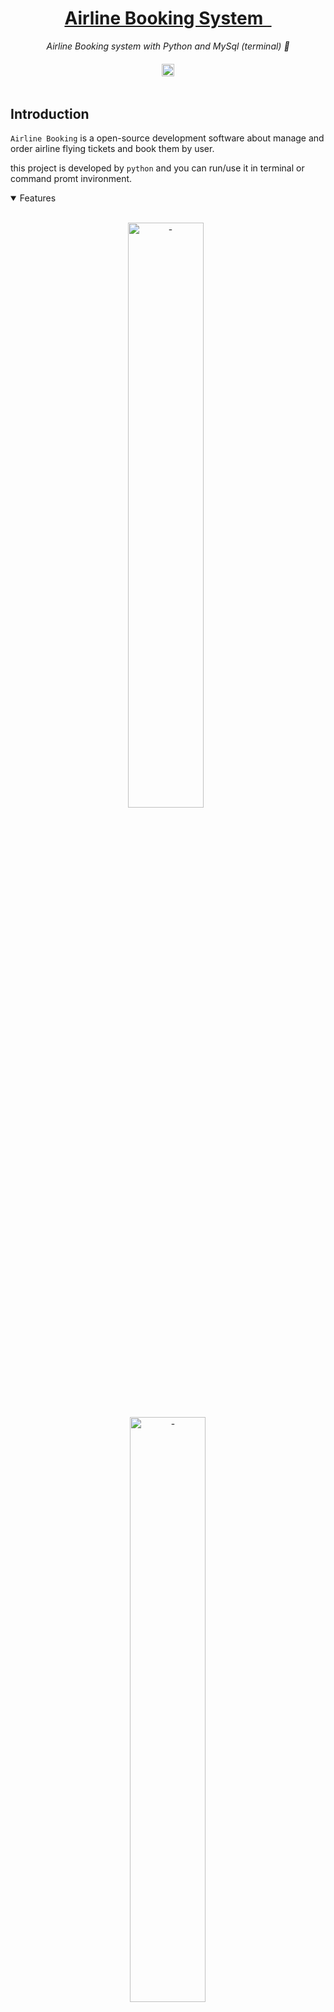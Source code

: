 <h1 align="center">
    <a href=""> Airline Booking System
    <img src="">
    </a>
    <a href="">
    <img src="">
    </a>
</h1>

<p align="center">
  <i align="center">
    Airline Booking system with Python and MySql (terminal) 🚀</i>
</p>

<h4 align="center">
  <a href="https://opensource.org/licenses/Apache-2.0">
    <img src="https://img.shields.io/badge/apache%202.0-blue.svg?style=flat-square&label=license" alt="license" style="height: 20px;">
  </a>
</h4>


<p align="center">
    <img src="" alt=""/>
</p>

## Introduction

`Airline Booking` is a open-source development software about manage and order airline flying tickets and book them by user.

this project is developed by `python`  and you can run/use it in terminal or command promt invironment.


<details open>
<summary>
 Features
</summary> <br />

<p align="center">
    <img width="49%" src="" alt="-"/>
&nbsp;
    <img width="49%" src="" alt="-"/>
</p>

<p align="center">
    <img width="49%" src="" alt="-"/>
&nbsp;
    <img width="49%" src="" alt="-"/>
</p> 
    
<p align="center">
    <img width="49%" src="" alt="-"/>
&nbsp;
    <img width="49%" src="" alt="-"/>
</p>
    
</details>

## Usage 

To get started with Airline-Booking, first open your database and then Create a database named `airlines_booking`  before running the program.

> **Note**
> There is a flight example profile table with two types( text files and SQL) in TABLE folder. Select one of each file and then import it into the database. (just for working test) 

After registerin, the program Creates a table called `customers` by itself.

## Development

Befor you started to run a program completely you must install some libraries.

<details open>
<summary>
Pre-requisites
</summary> <br />
To be able to start development on Airline-Booking, make sure that you have the following prerequisties installed:

###

- python
- msql.connector
- csv

</details>

<details open>
<summary>
Running Airline-booking 
</summary> <br />



1. Clone the repository:
```shell
git clone https://github.com/Amirhoseindzh/Airline-Booking.git
```

The development environment should now be set up.
</details>



## Running Tests

Small summary of the kind of testing that exists in this repository 

### Unit Tests

Here is how you run unit tests :-P 

```
Yes, more commands, this is the real deal now
```

### Integration Tests

Here is how you run unit tests :-P 

```
Yes, more commands, this is the real deal now
```



## Resources

- **[YouTube](https://www.youtube.com/)** for guides.

<a name="contributing_anchor"></a>
## Contributing

Airline-booking is an open-source project. I committed to a fully transparent development process and highly appreciate any contributions. Whether you are helping me fix bugs, proposing new features, improving my documentation or spreading the word - we would love to have you as a part of the Airline-booking community. 

- Bug Report: If you see an error message or encounter an issue while using Amplication, please create a [bug report](https://github.com/Amirhoseindzh/Airline-Booking/issues/2#issue-2271571036).


## Contributors

<!---
npx contributor-faces --exclude "*bot*" --limit 70 --repo "https://github.com/amplication/amplication"

change the height and width for each of the contributors from 80 to 50.
--->

[//]: contributor-faces
<a href="https://github.com/Amirhoseindzh"><img src="https://avatars.githubusercontent.com/u/58592268?v=4" title="goingdust" width="50" height="50"></a>

[//]: contributor-faces

## License

A large part of this project is licensed under the [Apache 2.0](./LICENSE) license. 
